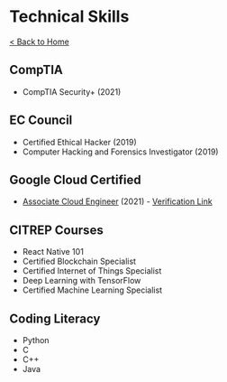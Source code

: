 # Technical Skills

[< Back to Home](../README.md)

## CompTIA

* CompTIA Security+ (2021)

## EC Council

* Certified Ethical Hacker (2019)
* Computer Hacking and Forensics Investigator (2019)

## Google Cloud Certified

* [Associate Cloud Engineer](associate_cloud_engineer_cert.pdf) (2021) - [Verification Link](https://www.credential.net/85801647-2369-44f1-ac17-4ae20ec523e4?key=9766e6dada990fb439946af039fa377d0afbe87d4edb89201f92c066a75af4ac)

## CITREP Courses

* React Native 101
* Certified Blockchain Specialist
* Certified Internet of Things Specialist
* Deep Learning with TensorFlow
* Certified Machine Learning Specialist

## Coding Literacy

* Python
* C
* C++
* Java
